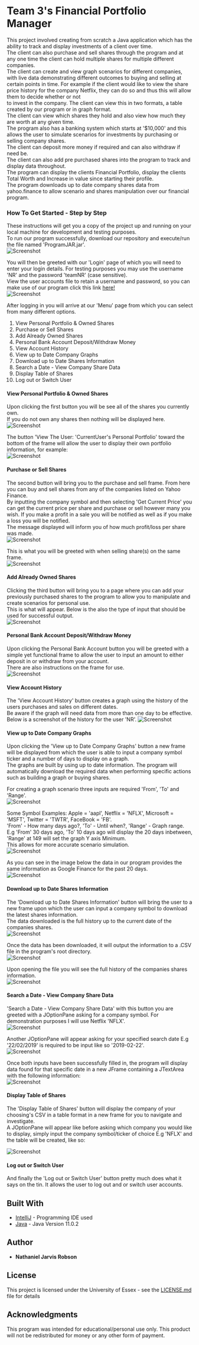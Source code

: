 # Team 3's Financial Portfolio Manager

This project involved creating from scratch a Java application which has the ability to track and display investments of a client over time.  
The client can also purchase and sell shares through the program and at any one time the client can hold multiple shares for multiple different companies.  
The client can create and view graph scenarios for different companies, with live data demonstrating different outcomes to buying and selling at certain points in time.
For example if the client would like to view the share price history for the company Netflix, they can do so and thus this will allow them to decide whether or not  
to invest in the company. The client can view this in two formats, a table created by our program or in graph format.  
The client can view which shares they hold and also view how much they are worth at any given time.  
The program also has a banking system which starts at '$10,000' and this allows the user to simulate scenarios for investments by purchasing or selling company shares.  
The client can deposit more money if required and can also withdraw if need be.  
The client can also add pre purchased shares into the program to track and display data throughout.  
The program can display the clients Financial Portfolio, display the clients Total Worth and Increase in value since starting their profile.  
The program downloads up to date company shares data from yahoo.finance to allow scenario and shares manipulation over our financial program.  

### How To Get Started - Step by Step

These instructions will get you a copy of the project up and running on your local machine for development and testing purposes.  
To run our program successfully, download our repository and execute/run the file named 'ProgramJAR.jar'.  
![Screenshot](/README-Images/jarlocation.jpg)  

You will then be greeted with our 'Login' page of which you will need to enter your login details. 
For testing purposes you may use the username 'NR' and the password 'teamNR' (case sensitive).  
View the user accounts file to retain a username and password, so you can make use of our program click this link [here!](/UserAccounts/members.csv)  
![Screenshot](/README-Images/loginimg.jpg)  

After logging in you will arrive at our 'Menu' page from which you can select from many different options.  

1.  View Personal Portfolio & Owned Shares
2.  Purchase or Sell Shares
3.  Add Already Owned Shares
4.  Personal Bank Account Deposit/Withdraw Money
5.  View Account History
6.  View up to Date Company Graphs
7.  Download up to Date Shares Information
8.  Search a Date - View Company Share Data
9.  Display Table of Shares
10.  Log out or Switch User

#### View Personal Portfolio & Owned Shares  

Upon clicking the first button you will be see all of the shares you currently own.  
If you do not own any shares then nothing will be displayed here.  
![Screenshot](/README-Images/ownedsharesimg.jpg)  
  

The button 'View The User: 'CurrentUser's Personal Portfolio' toward the bottom of the frame will allow the user to display their own portfolio information, for example:  
![Screenshot](/README-Images/portfolioimg.jpg)  

#### Purchase or Sell Shares  

The second button will bring you to the purchase and sell frame. From here you can buy and sell shares from any of the companies listed on Yahoo Finance.  
By inputting the company symbol and then selecting 'Get Current Price' you can get the current price per share and purchase or sell however many you wish. 
If you make a profit in a sale you will be notified as well as if you make a loss you will be notified.  
The message displayed will inform you of how much profit/loss per share was made.  
![Screenshot](/README-Images/buyimg.jpg)  

This is what you will be greeted with when selling share(s) on the same frame.   
![Screenshot](/README-Images/sellimg.jpg)  


#### Add Already Owned Shares  

Clicking the third button will bring you to a page where you can add your previously purchased shares to the program to allow you to manipulate and create scenarios for personal use.    
This is what will appear. Below is the also the type of input that should be used for successful output.    
![Screenshot](/README-Images/addshareimg.jpg)  

#### Personal Bank Account Deposit/Withdraw Money

Upon clicking the Personal Bank Account button you will be greeted with a simple yet functional frame to allow the user to input an amount to either deposit in or withdraw from your account.  
There are also instructions on the frame for use.  
![Screenshot](/README-Images/bankimg.jpg)  

#### View Account History

The 'View Account History' button creates a graph using the history of the users purchases and sales on different dates.  
Be aware if the graph will need data from more than one day to be effective.  
Below is a screenshot of the history for the user 'NR'.
![Screenshot](/README-Images/pastimg.jpg)  

#### View up to Date Company Graphs

Upon clicking the 'View up to Date Company Graphs' button a new frame will be displayed from which the user is able to input a company symbol ticker and a number of days to display on a graph.  
The graphs are built by using up to date information. The program will automatically download the required data when performing specific actions such as building a graph or buying shares.  

For creating a graph scenario three inputs are required 'From', 'To' and 'Range'.   
![Screenshot](/README-Images/graphframeimg.jpg)   


Some Symbol Examples: Apple = 'aapl', Netflix = 'NFLX', Microsoft = 'MSFT', Twitter = 'TWTR', FaceBook = 'FB'.  
'From' - How many days ago?, 'To' - Until when?, 'Range' - Graph range.  
E.g 'From' 30 days ago, 'To' 10 days ago will display the 20 days inbetween, 'Range' at 149 will set the graph Y axis Minimum.  
This allows for more accurate scenario simulation.  
![Screenshot](/README-Images/graphimg.jpg)  

As you can see in the image below the data in our program provides the same information as Google Finance for the past 20 days.  
![Screenshot](/README-Images/googfinanceimg.jpg)  

#### Download up to Date Shares Information

The 'Download up to Date Shares Information' button will bring the user to a new frame upon which the user can input a company symbol to download the latest shares information.  
The data downloaded is the full history up to the current date of the companies shares.  
![Screenshot](/README-Images/updateimg.jpg)  

Once the data has been downloaded, it will output the information to a .CSV file in the program's root directory.  
![Screenshot](/README-Images/nflxfileimg.jpg)  

Upon opening the file you will see the full history of the companies shares information.   
![Screenshot](/README-Images/nflxcsvimg.jpg)  

#### Search a Date - View Company Share Data

'Search a Date - View Company Share Data' with this button you are greeted with a JOptionPane asking for a company symbol. For demonstration purposes I will use Netflix 'NFLX'.  
![Screenshot](/README-Images/searchdateimg.jpg)  

Another JOptionPane will appear asking for your specified search date E.g '22/02/2019' is required to be input like so '2019-02-22'.  
![Screenshot](/README-Images/dateinputimg.jpg)  

Once both inputs have been successfully filled in, the program will display data found for that specific date in a new JFrame containing a JTextArea with the following information:  
![Screenshot](/README-Images/outputdateimg.jpg)  

#### Display Table of Shares

The 'Display Table of Shares' button will display the company of your choosing's CSV in a table format in a new frame for you to navigate and investigate.  
A JOptionPane will appear like before asking which company you would like to display, simply input the company symbol/ticker of choice E.g 'NFLX' and the table will be created, like so:  

![Screenshot](/README-Images/tableoutputimg.jpg)  

#### Log out or Switch User

And finally the 'Log out or Switch User' button pretty much does what it says on the tin.  It allows the user to log out and or switch user accounts.  


## Built With

* [IntelliJ](https://www.jetbrains.com/idea/) - Programming IDE used
* [Java](https://www.java.com/en/) - Java Version 11.0.2


## Author

* **Nathaniel Jarvis Robson**

## License

This project is licensed under the University of Essex - see the [LICENSE.md](LICENSE.md) file for details

## Acknowledgments

This program was intended for educational/personal use only. This product will not be redistributed for money or any other form of payment.

